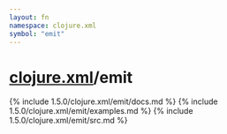 ```yaml
---
layout: fn
namespace: clojure.xml
symbol: "emit"
---
```


# [clojure.xml](../)/emit

{% include 1.5.0/clojure.xml/emit/docs.md %}
{% include 1.5.0/clojure.xml/emit/examples.md %}
{% include 1.5.0/clojure.xml/emit/src.md %}

